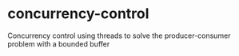 # concurrency-control
Concurrency control using threads to solve the producer-consumer problem with a bounded buffer
